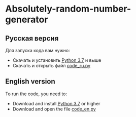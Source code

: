 # Absolutely-random-number-generator
## Русская версия

Для запуска кода вам нужно:
- Скачать и установить [Python 3.7](https://www.python.org/downloads/) и выше
- Скачать и открыть файл [code_ru.py](https://github.com/Vainer-prog/Absolutely-random-number-generator/blob/main/code_ru.py)

## English version

To run the code, you need to:
- Download and install [Python 3.7](https://www.python.org/downloads/) or higher
- Download and open the file [code_en.py](https://github.com/Vainer-prog/Absolutely-random-number-generator/blob/main/code_en.py)
